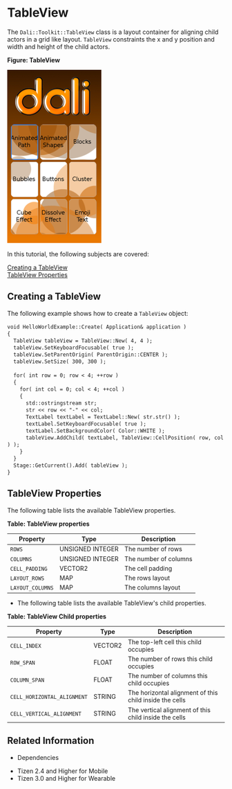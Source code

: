 # TableView


The `Dali::Toolkit::TableView` class is a layout container for aligning child actors in a grid like layout.
`TableView` constraints the x and y position and width and height of the child actors.

**Figure: TableView**

![TableView](./media/tableview.png)

In this tutorial, the following subjects are covered:

[Creating a TableView](#1)<br>
[TableView Properties](#2)<br>

<a name="1"></a>
## Creating a TableView

The following example shows how to create a `TableView` object:

```
void HelloWorldExample::Create( Application& application )
{
  TableView tableView = TableView::New( 4, 4 );
  tableView.SetKeyboardFocusable( true );
  tableView.SetParentOrigin( ParentOrigin::CENTER );
  tableView.SetSize( 300, 300 );

  for( int row = 0; row < 4; ++row )
  {
    for( int col = 0; col < 4; ++col )
    {
      std::ostringstream str;
      str << row << "-" << col;
      TextLabel textLabel = TextLabel::New( str.str() );
      textLabel.SetKeyboardFocusable( true );
      textLabel.SetBackgroundColor( Color::WHITE );
      tableView.AddChild( textLabel, TableView::CellPosition( row, col ) );
    }
  }
  Stage::GetCurrent().Add( tableView );
}
```

<a name="2"></a>
## TableView Properties

The following table lists the available TableView properties.

**Table: TableView properties**

| Property         | Type             | Description           |
| ---------------- | ---------------- | --------------------- |
| `ROWS`           | UNSIGNED INTEGER | The number of rows    |
| `COLUMNS`        | UNSIGNED INTEGER | The number of columns |
| `CELL_PADDING`   | VECTOR2          | The cell padding      |
| `LAYOUT_ROWS`    | MAP              | The rows layout       |
| `LAYOUT_COLUMNS` | MAP              | The columns layout    |


- The following table lists the available TableView's child properties.

 **Table: TableView Child properties**

| Property                    | Type     | Description                               |
| --------------------------- | -------- | ----------------------------------------- |
| `CELL_INDEX`                | VECTOR2  | The top-left cell this child occupies     |
| `ROW_SPAN`                  | FLOAT    | The number of rows this child occupies    |
| `COLUMN_SPAN`               | FLOAT    | The number of columns this child occupies |
| `CELL_HORIZONTAL_ALIGNMENT` | STRING   | The horizontal alignment of this child inside the cells |
| `CELL_VERTICAL_ALIGNMENT`   | STRING   | The vertical alignment of this child inside the cells |

## Related Information
* Dependencies
 - Tizen 2.4 and Higher for Mobile
 - Tizen 3.0 and Higher for Wearable
